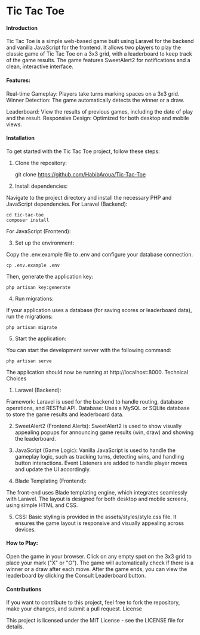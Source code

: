 <h1>Tic Tac Toe</h1>

<h4>Introduction</h4>

Tic Tac Toe is a simple web-based game built using Laravel for the backend and vanilla JavaScript for the frontend. It allows two players to play the classic game of Tic Tac Toe on a 3x3 grid, with a leaderboard to keep track of the game results. The game features SweetAlert2 for notifications and a clean, interactive interface.

<h4>Features:</h4>

Real-time Gameplay: Players take turns marking spaces on a 3x3 grid.
Winner Detection: The game automatically detects the winner or a draw.

Leaderboard: View the results of previous games, including the date of play and the result.
Responsive Design: Optimized for both desktop and mobile views.

<h4>Installation</h4>

To get started with the Tic Tac Toe project, follow these steps:
1. Clone the repository:

    git clone https://github.com/HabibAroua/Tic-Tac-Toe

2. Install dependencies:

Navigate to the project directory and install the necessary PHP and JavaScript dependencies.
For Laravel (Backend):

    cd tic-tac-toe
    composer install

For JavaScript (Frontend):

3. Set up the environment:

Copy the .env.example file to .env and configure your database connection.

    cp .env.example .env

Then, generate the application key:

    php artisan key:generate

4. Run migrations:

If your application uses a database (for saving scores or leaderboard data), run the migrations:

    php artisan migrate

5. Start the application:

You can start the development server with the following command:

    php artisan serve

The application should now be running at http://localhost:8000.
Technical Choices
1. Laravel (Backend):

Framework: Laravel is used for the backend to handle routing, database operations, and RESTful API.
Database: Uses a MySQL or SQLite database to store the game results and leaderboard data.

2. SweetAlert2 (Frontend Alerts):
SweetAlert2 is used to show visually appealing popups for announcing game results (win, draw) and showing the leaderboard.

3. JavaScript (Game Logic):
Vanilla JavaScript is used to handle the gameplay logic, such as tracking turns, detecting wins, and handling button interactions.
Event Listeners are added to handle player moves and update the UI accordingly.

4. Blade Templating (Frontend):

The front-end uses Blade templating engine, which integrates seamlessly with Laravel. The layout is designed for both desktop and mobile screens, using simple HTML and CSS.

5. CSS:
Basic styling is provided in the assets/styles/style.css file. It ensures the game layout is responsive and visually appealing across devices.

<h4>How to Play:</h4>

Open the game in your browser.
Click on any empty spot on the 3x3 grid to place your mark ("X" or "O").
The game will automatically check if there is a winner or a draw after each move.
After the game ends, you can view the leaderboard by clicking the Consult Leaderboard button.

<h4>Contributions</h4>

If you want to contribute to this project, feel free to fork the repository, make your changes, and submit a pull request.
License

This project is licensed under the MIT License - see the LICENSE file for details.